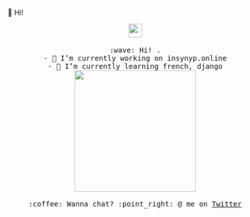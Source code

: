 👋 Hi!

<p align="center">
  <img src="https://user-images.githubusercontent.com/5679180/79618120-0daffb80-80be-11ea-819e-d2b0fa904d07.gif" width="27px">
  <br><br>
  <samp>
    :wave: Hi! .
    <br> - 🔭 I’m currently working on insynyp.online<br>
         - 🌱 I’m currently learning french, django</br>
    <img src="https://i.imgur.com/kdKhgx6.gif" width="240px" align="center">
    <br><br>:coffee: Wanna chat? :point_right: @ me on <a href="https://twitter.com/zshanabek">Twitter</a>
  </samp>
</p>
